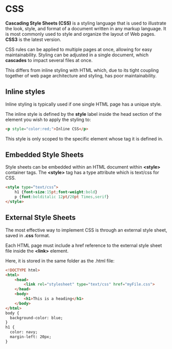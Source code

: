 # CSS

**Cascading Style Sheets (CSS)** is a styling language that is used to illustrate the look, style, and format of a document written in any markup language. It is most commonly used to style and organize the layout of Web pages. 
**CSS3** is the latest version.

CSS rules can be applied to multiple pages at once, allowing for easy maintainability. Styling can be adjusted in a single document, which **cascades** to impact several files at once.

This differs from inline styling with HTML which, due to its tight coupling together of web page architecture and styling, has poor maintainability.

## Inline styles

Inline styling is typically used if one single HTML page has a unique style.

The inline style is defined by the **style** label inside the head section of the element you wish to apply the styling to:
```html
<p style="color:red;">Inline CSS</p>
```

This style is only scoped to the specific element whose tag it is defined in.

## Embedded Style Sheets

Style sheets can be embedded within an HTML document within **\<style>** container tags. 
The **\<style>** tag has a type attribute which is text/css for CSS.
```html
<style type=“text/css”>
    h1 {font-size:15pt;font-weight:bold}
    p {font:bolditalic 12pt/20pt Times,serif}
</style>
```

## External Style Sheets

The most effective way to implement CSS is through an external style sheet, saved in **.css** format.

Each HTML page must include a href reference to the external style sheet file inside the **\<link>** element.

Here, it is stored in the same folder as the .html file:
```html
<!DOCTYPE html>
<html>
    <head>
        <link rel="stylesheet" type="text/css" href="myFile.css">
    </head>
    <body>
        <h1>This is a heading</h1>
    </body>
</html>
body {
  background-color: blue;
}
h1 {
  color: navy;
  margin-left: 20px;
}
```











